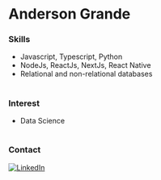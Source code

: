 # Anderson Grande 

### Skills

- Javascript, Typescript, Python
- NodeJs, ReactJs, NextJs, React Native
- Relational and non-relational databases

#
### Interest

- Data Science

#
### Contact

[![LinkedIn][1.1]][2.1]

<!-- Icons -->
[1.1]: https://img.shields.io/badge/Anderson%20Grande-6633cc?style=flat&logo=linkedin&logoColor=white (LINKEDIN Anderson Grande)

<!-- Linkedin Account -->
[2.1]: https://www.linkedin.com/in/anderson-grande/
